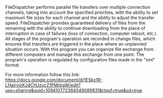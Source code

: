 FileDispatcher performs parallel file transfers over multiple connection channels, taking into account the specified priorities, with the ability to set maximum file sizes for each channel and the ability to adjust the transfer speed.
FileDispatcher provides guaranteed delivery of files from the remaining with the ability to continue downloading  from the place of interruption in case of failures (loss of connection, computer reboot, etc.). All stages of the program's operation are recorded in change files, which ensures that transfers are triggered in the place where an unplanned situation occurs.
With this program you can organize file exchange from different computers and manage this exchange from one point.
The program's operation is regulated by configuration files made in the "xml" format.

For more information follow this link:
https://docs.google.com/document/d/1ESkx1R-LHairyizKJ4CHJzycZ1PMrbgW/edit?usp=sharing&ouid=109410772384549089831&rtpof=true&sd=true
